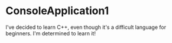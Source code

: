 # ConsoleApplication1

I've decided to learn C++, even though it's a difficult language for beginners. I'm determined to learn it!
